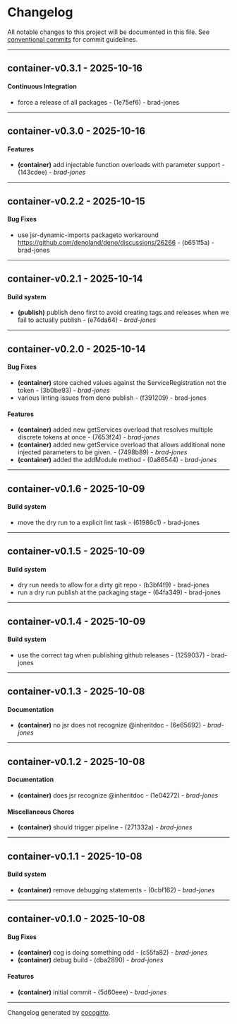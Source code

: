 # Changelog
All notable changes to this project will be documented in this file. See [conventional commits](https://www.conventionalcommits.org/) for commit guidelines.

- - -
## container-v0.3.1 - 2025-10-16
#### Continuous Integration
- force a release of all packages - (1e75ef6) - brad-jones

- - -

## container-v0.3.0 - 2025-10-16
#### Features
- **(container)** add injectable function overloads with parameter support - (143cdee) - *brad-jones*

- - -

## container-v0.2.2 - 2025-10-15
#### Bug Fixes
- use jsr-dynamic-imports packageto workaround https://github.com/denoland/deno/discussions/26266 - (b651f5a) - brad-jones

- - -

## container-v0.2.1 - 2025-10-14
#### Build system
- **(publish)** publish deno first to avoid creating tags and releases when we fail to actually publish - (e74da64) - *brad-jones*

- - -

## container-v0.2.0 - 2025-10-14
#### Bug Fixes
- **(container)** store cached values against the ServiceRegistration not the token - (3b0be93) - *brad-jones*
- various linting issues from deno publish - (f391209) - brad-jones
#### Features
- **(container)** added new getServices overload that resolves multiple discrete tokens at once - (7653f24) - *brad-jones*
- **(container)** added new getService overload that allows additional none injected parameters to be given. - (7498b89) - *brad-jones*
- **(container)** added the addModule method - (0a86544) - *brad-jones*

- - -

## container-v0.1.6 - 2025-10-09
#### Build system
- move the dry run to a explicit lint task - (61986c1) - brad-jones

- - -

## container-v0.1.5 - 2025-10-09
#### Build system
- dry run needs to allow for a dirty git repo - (b3bf4f9) - brad-jones
- run a dry run publish at the packaging stage - (64fa349) - brad-jones

- - -

## container-v0.1.4 - 2025-10-09
#### Build system
- use the correct tag when publishing github releases - (1259037) - brad-jones

- - -

## container-v0.1.3 - 2025-10-08
#### Documentation
- **(container)** no jsr does not recognize @inheritdoc - (6e65692) - *brad-jones*

- - -

## container-v0.1.2 - 2025-10-08
#### Documentation
- **(container)** does jsr recognize @inheritdoc - (1e04272) - *brad-jones*
#### Miscellaneous Chores
- **(container)** should trigger pipeline - (271332a) - *brad-jones*

- - -

## container-v0.1.1 - 2025-10-08
#### Build system
- **(container)** remove debugging statements - (0cbf162) - *brad-jones*

- - -

## container-v0.1.0 - 2025-10-08
#### Bug Fixes
- **(container)** cog is doing something odd - (c55fa82) - *brad-jones*
- **(container)** debug build - (dba2890) - *brad-jones*
#### Features
- **(container)** initial commit - (5d60eee) - *brad-jones*

- - -

Changelog generated by [cocogitto](https://github.com/cocogitto/cocogitto).